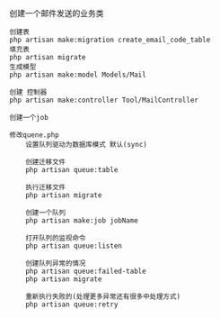 创建一个邮件发送的业务类

    创建表
    php artisan make:migration create_email_code_table
    填充表
    php artisan migrate
    生成模型
    php artisan make:model Models/Mail

    创建 控制器
    php artisan make:controller Tool/MailController

    创建一个job

    修改quene.php
        设置队列驱动为数据库模式 默认(sync)

        创建迁移文件
        php artisan queue:table

        执行迁移文件
        php artisan migrate

        创建一个队列
        php artisan make:job jobName

        打开队列的监视命令
        php artisan queue:listen

        创建队列异常的情况
        php artisan queue:failed-table
        php artisan migrate

        重新执行失败的(处理更多异常还有很多中处理方式)
        php artisan queue:retry